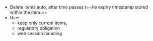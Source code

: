 - Delete items auto, after time passes t==he expiry timestamp stored within the item.==
- Use:
	- keep only current items, 
	- regulatory obligation 
	- web session handling